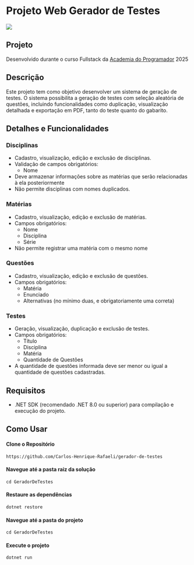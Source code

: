 # Projeto Web Gerador de Testes

![]( https://i.imgur.com/hXfn0BS.gif )
## Projeto

Desenvolvido durante o curso Fullstack da [Academia do Programador](https://www.academiadoprogramador.net) 2025

## Descrição

Este projeto tem como objetivo desenvolver um sistema de geração de testes. O sistema possibilita a geração de testes com seleção aleatória de questões, incluindo funcionalidades como duplicação, visualização detalhada e exportação em PDF, tanto do teste quanto do gabarito.

## Detalhes e Funcionalidades

### Disciplinas

- Cadastro, visualização, edição e exclusão de disciplinas.
- Validação de campos obrigatórios:
  - Nome
- Deve armazenar informações sobre as matérias que serão relacionadas à ela posteriormente
- Não permite disciplinas com nomes duplicados.

### Matérias

- Cadastro, visualização, edição e exclusão de matérias.
- Campos obrigatórios:
  - Nome 
  - Disciplina
  - Série
- Não permite registrar uma matéria com o mesmo nome

### Questões

- Cadastro, visualização, edição e exclusão de questões.
- Campos obrigatórios:
  - Matéria
  - Enunciado
  - Alternativas (no mínimo duas, e obrigatoriamente uma correta)

### Testes

- Geração, visualização, duplicação e exclusão de testes.
- Campos obrigatórios:
  - Título
  - Disciplina
  - Matéria
  - Quantidade de Questões
- A quantidade de questões informada deve ser menor ou igual a quantidade de questões cadastradas.

## Requisitos

- .NET SDK (recomendado .NET 8.0 ou superior) para compilação e execução do projeto.

## Como Usar

#### Clone o Repositório
```
https://github.com/Carlos-Henrique-Rafaeli/gerador-de-testes
```

#### Navegue até a pasta raiz da solução
```
cd GeradorDeTestes
```

#### Restaure as dependências
```
dotnet restore
```

#### Navegue até a pasta do projeto
```
cd GeradorDeTestes
```

#### Execute o projeto
```
dotnet run
```
